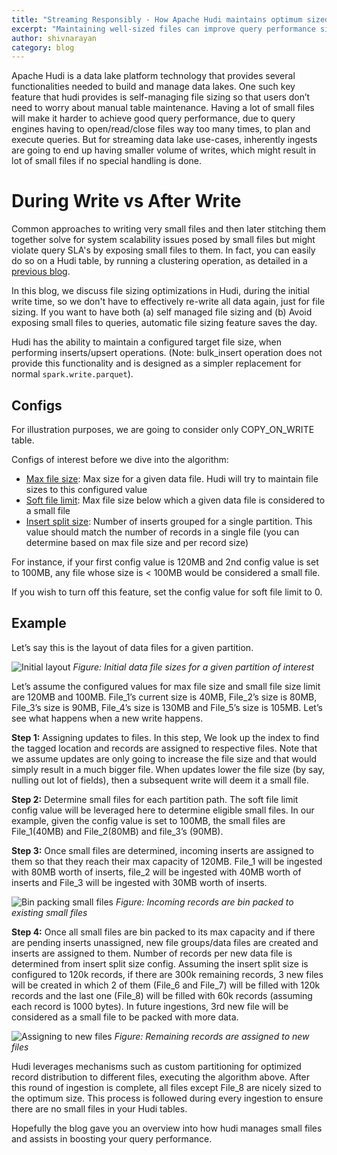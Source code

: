 ```yaml
---
title: "Streaming Responsibly - How Apache Hudi maintains optimum sized files"
excerpt: "Maintaining well-sized files can improve query performance significantly"
author: shivnarayan
category: blog
---
```


Apache Hudi is a data lake platform technology that provides several functionalities needed to build and manage data lakes. 
One such key feature that hudi provides is self-managing file sizing so that users don’t need to worry about 
manual table maintenance. Having a lot of small files will make it harder to achieve good query performance, due to query engines
having to open/read/close files way too many times, to plan and execute queries. But for streaming data lake use-cases, 
inherently ingests are going to end up having smaller volume of writes, which might result in lot of small files if no special handling is done.

# During Write vs After Write

Common approaches to writing very small files and then later stitching them together solve for system scalability issues posed 
by small files but might violate query SLA's by exposing small files to them. In fact, you can easily do so on a Hudi table, 
by running a clustering operation, as detailed in a [previous blog](/blog/hudi-clustering-intro/). 

In this blog, we discuss file sizing optimizations in Hudi, during the initial write time, so we don't have to effectively 
re-write all data again, just for file sizing. If you want to have both (a) self managed file sizing and 
(b) Avoid exposing small files to queries, automatic file sizing feature saves the day.

Hudi has the ability to maintain a configured target file size, when performing inserts/upsert operations. 
(Note: bulk_insert operation does not provide this functionality and is designed as a simpler replacement for 
normal `spark.write.parquet`).

## Configs

For illustration purposes, we are going to consider only COPY_ON_WRITE table.

Configs of interest before we dive into the algorithm:

- [Max file size](/docs/configurations.html#limitFileSize): Max size for a given data file. Hudi will try to maintain file sizes to this configured value <br/>
- [Soft file limit](/docs/configurations.html#compactionSmallFileSize): Max file size below which a given data file is considered to a small file <br/>
- [Insert split size](/docs/configurations.html#insertSplitSize): Number of inserts grouped for a single partition. This value should match 
the number of records in a single file (you can determine based on max file size and per record size)

For instance, if your first config value is 120MB and 2nd config value is set to 100MB, any file whose size is < 100MB 
would be considered a small file.

If you wish to turn off this feature, set the config value for soft file limit to 0.

## Example

Let’s say this is the layout of data files for a given partition.

![Initial layout](/assets/images/blog/hudi-file-sizing/initial_layout.png)
_Figure: Initial data file sizes for a given partition of interest_

Let’s assume the configured values for max file size and small file size limit are 120MB and 100MB. File_1’s current 
size is 40MB, File_2’s size is 80MB, File_3’s size is 90MB, File_4’s size is 130MB and File_5’s size is 105MB. Let’s see 
what happens when a new write happens. 

**Step 1:** Assigning updates to files. In this step, We look up the index to find the tagged location and records are 
assigned to respective files. Note that we assume updates are only going to increase the file size and that would simply result
in a much bigger file. When updates lower the file size (by say, nulling out lot of fields), then a subsequent write will deem 
it a small file.

**Step 2:**  Determine small files for each partition path. The soft file limit config value will be leveraged here 
to determine eligible small files. In our example, given the config value is set to 100MB, the small files are File_1(40MB)
and File_2(80MB) and file_3’s (90MB).

**Step 3:** Once small files are determined, incoming inserts are assigned to them so that they reach their max capacity of 
120MB. File_1 will be ingested with 80MB worth of inserts, file_2 will be ingested with 40MB worth of inserts and 
File_3 will be ingested with 30MB worth of inserts.

![Bin packing small files](/assets/images/blog/hudi-file-sizing/bin_packing_existing_data_files.png)
_Figure: Incoming records are bin packed to existing small files_

**Step 4:** Once all small files are bin packed to its max capacity and if there are pending inserts unassigned, new file 
groups/data files are created and inserts are assigned to them. Number of records per new data file is determined from insert split 
size config. Assuming the insert split size is configured to 120k records, if there are 300k remaining records, 3 new 
files will be created in which 2 of them (File_6 and File_7) will be filled with 120k records and the last one (File_8)
will be filled with 60k records (assuming each record is 1000 bytes). In future ingestions, 3rd new file will be 
considered as a small file to be packed with more data.

![Assigning to new files](/assets/images/blog/hudi-file-sizing/adding_new_files.png)
_Figure: Remaining records are assigned to new files_

Hudi leverages mechanisms such as custom partitioning for optimized record distribution to different files, executing
the algorithm above. After this round of ingestion is complete, all files except File_8 are nicely sized to the optimum size. 
This process is followed during every ingestion to ensure there are no small files in your Hudi tables. 

Hopefully the blog gave you an overview into how hudi manages small files and assists in boosting your query performance.
